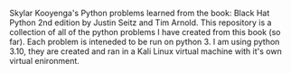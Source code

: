 Skylar Kooyenga's Python problems learned from the book: Black Hat Python 2nd edition by Justin Seitz and Tim Arnold.
This repository is a collection of all of the python problems I have created from this book (so far). Each problem is inteneded to be run on python 3. I am using python 3.10, they are created and ran in a Kali Linux virtual machine with it's own virtual enironment.

